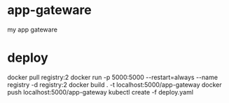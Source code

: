 # app-gateware
my app gateware


# deploy
docker pull registry:2
docker run -p 5000:5000 --restart=always --name registry -d registry:2
docker build . -t localhost:5000/app-gateway
docker push localhost:5000/app-gateway
kubectl create -f deploy.yaml

